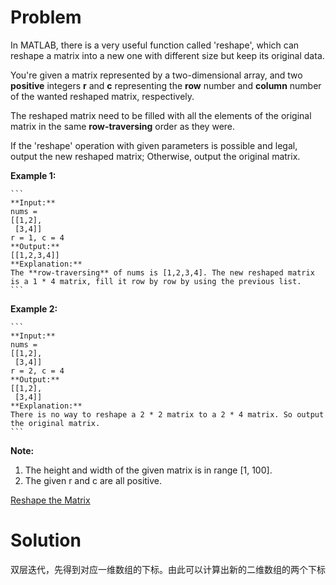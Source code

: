 
# Problem

In MATLAB, there is a very useful function called 'reshape', which can reshape
a matrix into a new one with different size but keep its original data.

You're given a matrix represented by a two-dimensional array, and two
**positive** integers **r** and **c** representing the **row** number and
**column** number of the wanted reshaped matrix, respectively.

The reshaped matrix need to be filled with all the elements of the original
matrix in the same **row-traversing** order as they were.

If the 'reshape' operation with given parameters is possible and legal, output
the new reshaped matrix; Otherwise, output the original matrix.

**Example 1:**  

    ```
    **Input:** 
    nums = 
    [[1,2],
     [3,4]]
    r = 1, c = 4
    **Output:** 
    [[1,2,3,4]]
    **Explanation:**  
    The **row-traversing** of nums is [1,2,3,4]. The new reshaped matrix is a 1 * 4 matrix, fill it row by row by using the previous list.
    ```

**Example 2:**  

    ```
    **Input:** 
    nums = 
    [[1,2],
     [3,4]]
    r = 2, c = 4
    **Output:** 
    [[1,2],
     [3,4]]
    **Explanation:**  
    There is no way to reshape a 2 * 2 matrix to a 2 * 4 matrix. So output the original matrix.
    ```

**Note:**  

  1. The height and width of the given matrix is in range [1, 100].
  2. The given r and c are all positive.



[Reshape the Matrix](https://leetcode.com/problems/reshape-the-matrix)

# Solution

双层迭代，先得到对应一维数组的下标。由此可以计算出新的二维数组的两个下标


